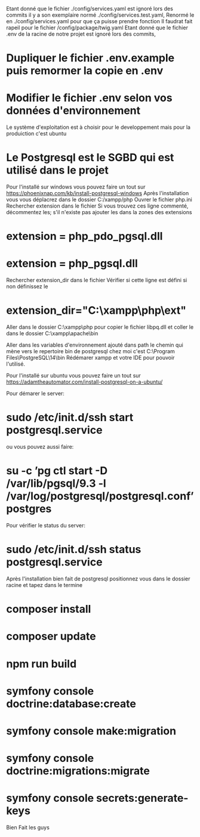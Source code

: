Etant donné que le fichier ./config/services.yaml  est ignoré lors des commits il y a son exemplaire normé ./config/services.test.yaml, 
Renormé le en ./config/services.yaml pour que ça puisse prendre fonction
Il faudrat fait rapeil pour le fichier /config/package/twig.yaml
Etant donné que le fichier .env de la racine de notre projet est ignoré lors des commits, 
# Dupliquer le fichier .env.example puis remormer la copie en .env
# Modifier le fichier .env selon vos données d'environnement 

Le système d'exploitation est à choisir pour le developpement mais pour la produiction  c'est ubuntu

# Le Postgresql est le SGBD qui est utilisé dans le projet 
Pour l'installé sur windows vous pouvez faire un tout sur https://phoenixnap.com/kb/install-postgresql-windows
Après l'installation vous vous déplacrez dans le dossier C:/xampp/php
Ouvrer le fichier php.ini
Rechercher extension dans le fichier
Si vous trouvez ces ligne commenté, décommentez les; s'il n'existe pas ajouter les dans la zones des extensions
# extension = php_pdo_pgsql.dll
# extension = php_pgsql.dll
Rechercher extension_dir dans le fichier
Vérifier si cette ligne est défini si non définissez le
# extension_dir="C:\xampp\php\ext"

Aller dans le dossier C:\xampp\php pour copier le fichier libpq.dll et coller le dans le dossier C:\xampp\apache\bin

Aller dans les variables d'environnement ajouté dans path le chemin qui mène vers le repertoire bin de postgresql
chez moi c'est C:\Program Files\PostgreSQL\14\bin
Rédémarer xampp et votre IDE pour pouvoir l'utilisé.

Pour l'installé sur ubuntu vous pouvez faire un tout sur https://adamtheautomator.com/install-postgresql-on-a-ubuntu/

Pour démarer le server: 
# sudo /etc/init.d/ssh start postgresql.service 
ou vous pouvez aussi faire: 
# su -c ’pg ctl start -D /var/lib/pgsql/9.3 -l /var/log/postgresql/postgresql.conf’ postgres
Pour vérifier le status du server: 
# sudo /etc/init.d/ssh status postgresql.service

Après l'installation bien fait de postgresql positionnez vous dans le dossier racine et tapez dans le termine 

# composer install

# composer update

# npm run build

# symfony console doctrine:database:create
# symfony console make:migration
# symfony console doctrine:migrations:migrate

# symfony console secrets:generate-keys  

Bien Fait les guys
